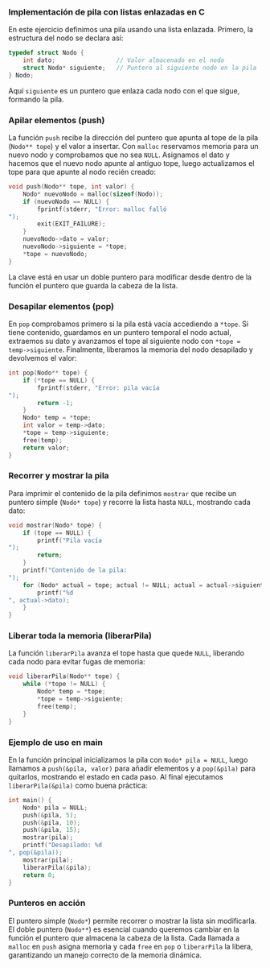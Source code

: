 ### Implementación de pila con listas enlazadas en C

En este ejercicio definimos una pila usando una lista enlazada. Primero, la estructura del nodo se declara así:

```c
typedef struct Nodo {
    int dato;                 // Valor almacenado en el nodo
    struct Nodo* siguiente;   // Puntero al siguiente nodo en la pila
} Nodo;
```

Aquí `siguiente` es un puntero que enlaza cada nodo con el que sigue, formando la pila.

### Apilar elementos (push)

La función `push` recibe la dirección del puntero que apunta al tope de la pila (`Nodo** tope`) y el valor a insertar. Con `malloc` reservamos memoria para un nuevo nodo y comprobamos que no sea `NULL`. Asignamos el dato y hacemos que el nuevo nodo apunte al antiguo tope, luego actualizamos el tope para que apunte al nodo recién creado:

```c
void push(Nodo** tope, int valor) {
    Nodo* nuevoNodo = malloc(sizeof(Nodo));
    if (nuevoNodo == NULL) {
        fprintf(stderr, "Error: malloc falló
");
        exit(EXIT_FAILURE);
    }
    nuevoNodo->dato = valor;
    nuevoNodo->siguiente = *tope;
    *tope = nuevoNodo;
}
```

La clave está en usar un doble puntero para modificar desde dentro de la función el puntero que guarda la cabeza de la lista.

### Desapilar elementos (pop)

En `pop` comprobamos primero si la pila está vacía accediendo a `*tope`. Si tiene contenido, guardamos en un puntero temporal el nodo actual, extraemos su dato y avanzamos el tope al siguiente nodo con `*tope = temp->siguiente`. Finalmente, liberamos la memoria del nodo desapilado y devolvemos el valor:

```c
int pop(Nodo** tope) {
    if (*tope == NULL) {
        fprintf(stderr, "Error: pila vacía
");
        return -1;
    }
    Nodo* temp = *tope;
    int valor = temp->dato;
    *tope = temp->siguiente;
    free(temp);
    return valor;
}
```

### Recorrer y mostrar la pila

Para imprimir el contenido de la pila definimos `mostrar` que recibe un puntero simple (`Nodo* tope`) y recorre la lista hasta `NULL`, mostrando cada dato:

```c
void mostrar(Nodo* tope) {
    if (tope == NULL) {
        printf("Pila vacía
");
        return;
    }
    printf("Contenido de la pila:
");
    for (Nodo* actual = tope; actual != NULL; actual = actual->siguiente) {
        printf("%d
", actual->dato);
    }
}
```

### Liberar toda la memoria (liberarPila)

La función `liberarPila` avanza el tope hasta que quede `NULL`, liberando cada nodo para evitar fugas de memoria:

```c
void liberarPila(Nodo** tope) {
    while (*tope != NULL) {
        Nodo* temp = *tope;
        *tope = temp->siguiente;
        free(temp);
    }
}
```

### Ejemplo de uso en main

En la función principal inicializamos la pila con `Nodo* pila = NULL`, luego llamamos a `push(&pila, valor)` para añadir elementos y a `pop(&pila)` para quitarlos, mostrando el estado en cada paso. Al final ejecutamos `liberarPila(&pila)` como buena práctica:

```c
int main() {
    Nodo* pila = NULL;
    push(&pila, 5);
    push(&pila, 10);
    push(&pila, 15);
    mostrar(pila);
    printf("Desapilado: %d
", pop(&pila));
    mostrar(pila);
    liberarPila(&pila);
    return 0;
}
```

### Punteros en acción

El puntero simple (`Nodo*`) permite recorrer o mostrar la lista sin modificarla. El doble puntero (`Nodo**`) es esencial cuando queremos cambiar en la función el puntero que almacena la cabeza de la lista. Cada llamada a `malloc` en `push` asigna memoria y cada `free` en `pop` o `liberarPila` la libera, garantizando un manejo correcto de la memoria dinámica.
